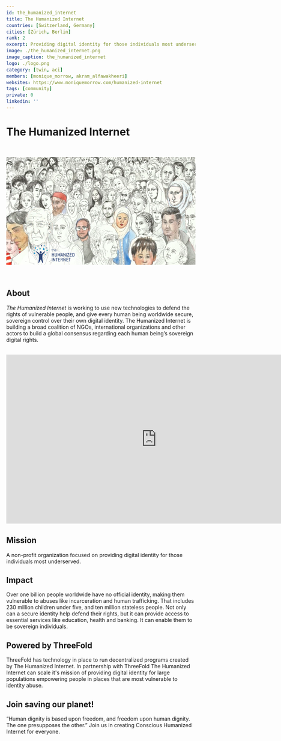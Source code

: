 ```yaml
---
id: the_humanized_internet
title: The Humanized Internet
countries: [Switzerland, Germany]
cities: [Zürich, Berlin]
rank: 2
excerpt: Providing digital identity for those individuals most underserved.
image: ./the_humanized_internet.png
image_caption: the_humanized_internet
logo: ./logo.png
category: [twin, aci]
members: [monique_morrow, akram_alfawakheeri]
websites: https://www.moniquemorrow.com/humanized-internet
tags: [community]
private: 0
linkedin: ''
---
```


# The Humanized Internet

<br/>

![the_humanized_internet](./the_humanized_internet2.png)

<br/>

## About

*The Humanized Internet* is working to use new technologies to defend the rights of vulnerable people, and give every human being worldwide secure, sovereign control over their own digital identity. The Humanized Internet is building a broad coalition of NGOs, international organizations and other actors to build a global consensus regarding each human being’s sovereign digital rights.

<BR>

<iframe src="https://player.vimeo.com/video/442276485" width="800" height="450" frameborder="0" allow="autoplay; fullscreen" allowfullscreen></iframe>

<BR>

## Mission

A non-profit organization focused on providing digital identity for those individuals most underserved.

## Impact

Over one billion people worldwide have no official identity, making them vulnerable to abuses like incarceration and human trafficking. That includes 230 million children under five, and ten million stateless people. Not only can a secure identity help defend their rights, but it can provide access to essential services like education, health and banking. It can enable them to be sovereign individuals.

## Powered by ThreeFold

ThreeFold has technology in place to run decentralized programs created by The Humanized Internet. In partnership with ThreeFold The Humanized Internet can scale it's mission of providing digital identity for large populations empowering people in places that are most vulnerable to identity abuse.

## Join saving our planet!
 
“Human dignity is based upon freedom, and freedom upon human dignity. The one presupposes the other.” Join us in creating Conscious Humanized Internet for everyone.

<!-- ## TFGrid Solution

### Roadmap

- Q1 2021
  - Integrate on ThreeFold Grid, 3Bot
 -->